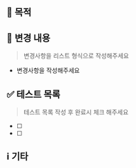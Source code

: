 ## :dart: 목적

## :pencil:  변경 내용
 > 변경사항을 리스트 형식으로 작성해주세요
 
 - 변경사항을 작성해주세요

## :white_check_mark: 테스트 목록
 > 테스트 목록 작성 후 완료시 체크 해주세요
 - [ ] 
 - [ ] 

## :information_source: 기타
